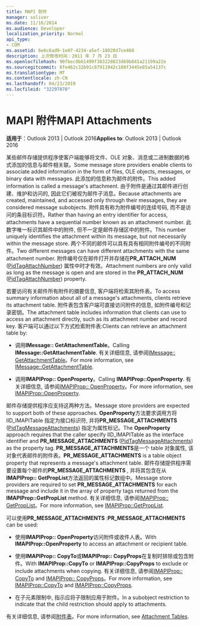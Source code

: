 ```yaml
---
title: MAPI 附件
manager: soliver
ms.date: 11/16/2014
ms.audience: Developer
localization_priority: Normal
api_type:
- COM
ms.assetid: 6e6c6ad9-1e07-4234-a5ef-18020d7ce468
description: 上次修改时间：2011 年 7 月 23 日
ms.openlocfilehash: 90fbec8b61499f383228823d69b041a21199a22e
ms.sourcegitcommit: 8fe462c32b91c87911942c188f3445e85a54137c
ms.translationtype: MT
ms.contentlocale: zh-CN
ms.lasthandoff: 04/23/2019
ms.locfileid: "32297870"
---
```

# <a name="mapi-attachments"></a><span data-ttu-id="5120c-103">MAPI 附件</span><span class="sxs-lookup"><span data-stu-id="5120c-103">MAPI Attachments</span></span>

  
  
<span data-ttu-id="5120c-104">**适用于**：Outlook 2013 | Outlook 2016</span><span class="sxs-lookup"><span data-stu-id="5120c-104">**Applies to**: Outlook 2013 | Outlook 2016</span></span> 
  
<span data-ttu-id="5120c-105">某些邮件存储提供程序使客户端能够将文件、OLE 对象、消息或二进制数据的格式添加的信息与邮件相关联。</span><span class="sxs-lookup"><span data-stu-id="5120c-105">Some message store providers enable clients to associate added information in the form of files, OLE objects, messages, or binary data with messages.</span></span> <span data-ttu-id="5120c-106">此添加的信息称为邮件的附件。</span><span class="sxs-lookup"><span data-stu-id="5120c-106">This added information is called a message's attachment.</span></span> <span data-ttu-id="5120c-107">由于附件是通过其邮件进行创建、维护和访问的, 因此它们被视为邮件子消息。</span><span class="sxs-lookup"><span data-stu-id="5120c-107">Because attachments are created, maintained, and accessed only through their messages, they are considered message subobjects.</span></span> <span data-ttu-id="5120c-108">附件具有称为附件编号的连续号码, 而不是访问的条目标识符。</span><span class="sxs-lookup"><span data-stu-id="5120c-108">Rather than having an entry identifier for access, attachments have a sequential number known as an attachment number.</span></span> <span data-ttu-id="5120c-109">此数字唯一标识其邮件中的附件, 但不一定是邮件存储区中的附件。</span><span class="sxs-lookup"><span data-stu-id="5120c-109">This number uniquely identifies the attachment within its message, but not necessarily within the message store.</span></span> <span data-ttu-id="5120c-110">两个不同的邮件可以具有具有相同附件编号的不同附件。</span><span class="sxs-lookup"><span data-stu-id="5120c-110">Two different messages can have different attachments with the same attachment number.</span></span> <span data-ttu-id="5120c-111">附件编号仅在邮件打开并存储在**PR_ATTACH_NUM** ([PidTagAttachNumber](pidtagattachnumber-canonical-property.md)) 属性中时才有效。</span><span class="sxs-lookup"><span data-stu-id="5120c-111">Attachment numbers are only valid as long as the message is open and are stored in the **PR_ATTACH_NUM** ([PidTagAttachNumber](pidtagattachnumber-canonical-property.md)) property.</span></span>
  
<span data-ttu-id="5120c-112">若要访问有关邮件所有附件的摘要信息, 客户端将检索其附件表。</span><span class="sxs-lookup"><span data-stu-id="5120c-112">To access summary information about all of a message's attachments, clients retrieve its attachment table.</span></span> <span data-ttu-id="5120c-113">附件表包含客户端可直接访问附件的信息, 如附件编号和记录密钥。</span><span class="sxs-lookup"><span data-stu-id="5120c-113">The attachment table includes information that clients can use to access an attachment directly, such as its attachment number and record key.</span></span> <span data-ttu-id="5120c-114">客户端可以通过以下方式检索附件表:</span><span class="sxs-lookup"><span data-stu-id="5120c-114">Clients can retrieve an attachment table by:</span></span>
  
- <span data-ttu-id="5120c-115">调用**IMessage:: GetAttachmentTable**。</span><span class="sxs-lookup"><span data-stu-id="5120c-115">Calling **IMessage::GetAttachmentTable**.</span></span> <span data-ttu-id="5120c-116">有关详细信息, 请参阅[IMessage:: GetAttachmentTable](imessage-getattachmenttable.md)。</span><span class="sxs-lookup"><span data-stu-id="5120c-116">For more information, see [IMessage::GetAttachmentTable](imessage-getattachmenttable.md).</span></span>
    
- <span data-ttu-id="5120c-117">调用**IMAPIProp:: OpenProperty**。</span><span class="sxs-lookup"><span data-stu-id="5120c-117">Calling **IMAPIProp::OpenProperty**.</span></span> <span data-ttu-id="5120c-118">有关详细信息, 请参阅[IMAPIProp:: OpenProperty](imapiprop-openproperty.md)。</span><span class="sxs-lookup"><span data-stu-id="5120c-118">For more information, see [IMAPIProp::OpenProperty](imapiprop-openproperty.md).</span></span>
    
<span data-ttu-id="5120c-119">邮件存储提供程序应支持这两种方法。</span><span class="sxs-lookup"><span data-stu-id="5120c-119">Message store providers are expected to support both of these approaches.</span></span> <span data-ttu-id="5120c-120">**OpenProperty**方法要求调用方将 IID_IMAPITable 指定为接口标识符, 并将**PR_MESSAGE_ATTACHMENTS** ([PidTagMessageAttachments](pidtagmessageattachments-canonical-property.md)) 指定为属性标记。</span><span class="sxs-lookup"><span data-stu-id="5120c-120">The **OpenProperty** approach requires that the caller specify IID_IMAPITable as the interface identifier and **PR_MESSAGE_ATTACHMENTS** ([PidTagMessageAttachments](pidtagmessageattachments-canonical-property.md)) as the property tag.</span></span> <span data-ttu-id="5120c-121">**PR_MESSAGE_ATTACHMENTS**是一个 table 对象属性, 该对象代表邮件的附件表。</span><span class="sxs-lookup"><span data-stu-id="5120c-121">**PR_MESSAGE_ATTACHMENTS** is a table object property that represents a message's attachment table.</span></span> <span data-ttu-id="5120c-122">邮件存储提供程序需要设置每个邮件的**PR_MESSAGE_ATTACHMENTS** , 并将其包含在从**IMAPIProp:: GetPropList**方法返回的属性标记数组中。</span><span class="sxs-lookup"><span data-stu-id="5120c-122">Message store providers are required to set **PR_MESSAGE_ATTACHMENTS** for each message and include it in the array of property tags returned from the **IMAPIProp::GetPropList** method.</span></span> <span data-ttu-id="5120c-123">有关详细信息, 请参阅[IMAPIProp:: GetPropList](imapiprop-getproplist.md)。</span><span class="sxs-lookup"><span data-stu-id="5120c-123">For more information, see [IMAPIProp::GetPropList](imapiprop-getproplist.md).</span></span>
  
 <span data-ttu-id="5120c-124">可以使用**PR_MESSAGE_ATTACHMENTS** :</span><span class="sxs-lookup"><span data-stu-id="5120c-124">**PR_MESSAGE_ATTACHMENTS** can be used:</span></span> 
  
- <span data-ttu-id="5120c-125">使用**IMAPIProp:: OpenProperty**访问附件或收件人表。</span><span class="sxs-lookup"><span data-stu-id="5120c-125">With **IMAPIProp::OpenProperty** to access an attachment or recipient table.</span></span> 
    
- <span data-ttu-id="5120c-126">使用**IMAPIProp:: CopyTo**或**IMAPIProp:: CopyProps**在复制时排除或包含附件。</span><span class="sxs-lookup"><span data-stu-id="5120c-126">With **IMAPIProp::CopyTo** or **IMAPIProp::CopyProps** to exclude or include attachments when copying.</span></span> <span data-ttu-id="5120c-127">有关详细信息, 请参阅[IMAPIProp:: CopyTo](imapiprop-copyto.md) and [IMAPIProp:: CopyProps](imapiprop-copyprops.md)。</span><span class="sxs-lookup"><span data-stu-id="5120c-127">For more information, see [IMAPIProp::CopyTo](imapiprop-copyto.md) and [IMAPIProp::CopyProps](imapiprop-copyprops.md).</span></span>
    
- <span data-ttu-id="5120c-128">在子元素限制中, 指示应将子限制应用于附件。</span><span class="sxs-lookup"><span data-stu-id="5120c-128">In a subobject restriction to indicate that the child restriction should apply to attachments.</span></span>
    
<span data-ttu-id="5120c-129">有关详细信息, 请参阅[附件表](attachment-tables.md)。</span><span class="sxs-lookup"><span data-stu-id="5120c-129">For more information, see [Attachment Tables](attachment-tables.md).</span></span>
  

